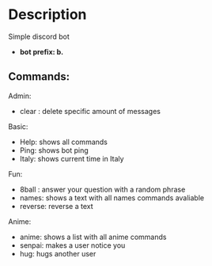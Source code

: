 # Description
Simple discord bot
 - **bot prefix: b.**

## Commands: 
Admin:
  - clear <quantity>: delete specific amount of messages
 
Basic:
  - Help: shows all commands
  - Ping: shows bot ping
  - Italy: shows current time in Italy
  
Fun:
  - 8ball <question>: answer your question with a random phrase
  - names: shows a text with all names commands avaliable
  - reverse: reverse a text
 
Anime:
  - anime: shows a list with all anime commands
  - senpai: makes a user notice you
  - hug: hugs another user
